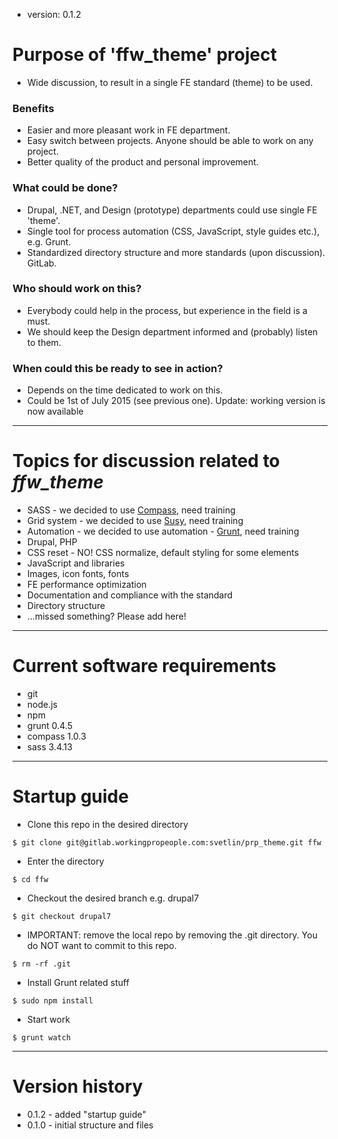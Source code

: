 * version: 0.1.2

# Purpose of 'ffw_theme' project

* Wide discussion, to result in a single FE standard (theme) to be used.

### Benefits

* Easier and more pleasant work in FE department.
* Easy switch between projects. Anyone should be able to work on any project.
* Better quality of the product and personal improvement.

### What could be done?

* Drupal, .NET, and Design (prototype) departments could use single FE 'theme'.
* Single tool for process automation (CSS, JavaScript, style guides etc.), e.g. Grunt.
* Standardized directory structure and more standards (upon discussion). GitLab.

### Who should work on this?

* Everybody could help in the process, but experience in the field is a must.
* We should keep the Design department informed and (probably) listen to them.

### When could this be ready to see in action?

* Depends on the time dedicated to work on this.
* Could be 1st of July 2015 (see previous one). Update: working version is now available

---

# Topics for discussion related to *ffw_theme*

* SASS - we decided to use [Compass](http://compass-style.org/), need training
* Grid system - we decided to use [Susy](http://susy.oddbird.net/), need training
* Automation - we decided to use automation - [Grunt](http://gruntjs.com/), need training
* Drupal, PHP
* CSS reset - NO! CSS normalize, default styling for some elements
* JavaScript and libraries
* Images, icon fonts, fonts
* FE performance optimization
* Documentation and compliance with the standard
* Directory structure
* ...missed something? Please add here!

---

# Current software requirements

* git
* node.js
* npm
* grunt 0.4.5
* compass 1.0.3
* sass 3.4.13

---

# Startup guide

* Clone this repo in the desired directory

```
$ git clone git@gitlab.workingpropeople.com:svetlin/prp_theme.git ffw
```

* Enter the directory

```
$ cd ffw
```

* Checkout the desired branch e.g. drupal7

```
$ git checkout drupal7
```

* IMPORTANT: remove the local repo by removing the .git directory. You do NOT want to commit to this repo.

```
$ rm -rf .git
```

* Install Grunt related stuff

```
$ sudo npm install
```

* Start work

```
$ grunt watch
```

---

# Version history

* 0.1.2 - added "startup guide"
* 0.1.0 - initial structure and files
